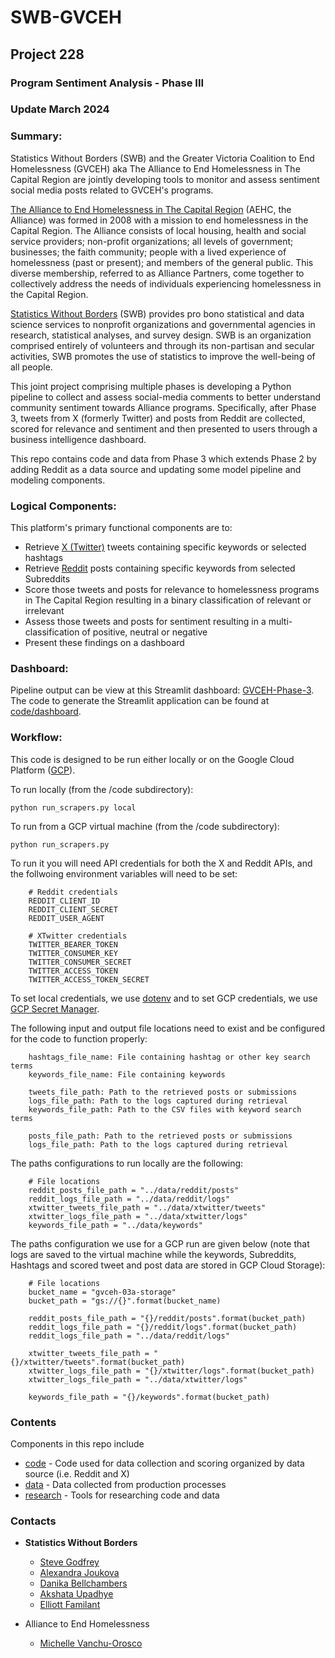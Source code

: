 # SWB-GVCEH
## Project 228
### Program Sentiment Analysis - Phase III
### Update March 2024

### Summary: 
Statistics Without Borders (SWB) and the Greater Victoria Coalition to End Homelessness (GVCEH) aka The Alliance to End Homelessness in The Capital Region are jointly developing tools to monitor and assess sentiment social media posts related to GVCEH's programs. 

[The Alliance to End Homelessness in The Capital Region](https://victoriahomelessness.ca/) (AEHC, the Alliance) was formed in 2008 with a mission to end homelessness in the Capital Region. The Alliance consists of local housing, health and social service providers; non-profit organizations; all levels of government; businesses; the faith community; people with a lived experience of homelessness (past or present); and members of the general public. This diverse membership, referred to as Alliance Partners, come together to collectively address the needs of individuals experiencing homelessness in the Capital Region.

[Statistics Without Borders](https://www.statisticswithoutborders.org/) (SWB) provides pro bono statistical and data science services to nonprofit organizations and governmental agencies in research, statistical analyses, and survey design. SWB is an organization comprised entirely of volunteers and through its non-partisan and secular activities, SWB promotes the use of statistics to improve the well-being of all people.

This joint project comprising multiple phases is developing a Python pipeline to collect and assess social-media comments to better understand community sentiment towards Alliance programs.  Specifically, after Phase 3, tweets from X (formerly Twitter) and posts from Reddit are collected, scored for relevance and sentiment and then presented to users through a business intelligence dashboard.  

This repo contains code and data from Phase 3 which extends Phase 2 by adding Reddit as a data source and updating some model pipeline and modeling components.

### Logical Components:

This platform's primary functional components are to:

- Retrieve [X (Twitter)](https://twitter.com/home) tweets containing specific keywords or selected hashtags
- Retrieve [Reddit](https://www.reddit.com/) posts containing specific keywords from selected Subreddits
- Score those tweets and posts for relevance to homelessness programs in The Capital Region resulting in a binary classification of relevant or irrelevant
- Assess those tweets and posts for sentiment resulting in a multi-classification of positive, neutral or negative
- Present these findings on a dashboard

### Dashboard:

Pipeline output can be view at this Streamlit dashboard: [GVCEH-Phase-3](https://gvceh-phase-3-dashboard.streamlit.app/).  The code to generate the Streamlit application can be found at [code/dashboard](code/dashboard).

### Workflow:

This code is designed to be run either locally or on the Google Cloud Platform ([GCP](https://cloud.google.com/?hl=en)). 

To run locally (from the /code subdirectory):

    python run_scrapers.py local

To run from a GCP virtual machine (from the /code subdirectory):

    python run_scrapers.py

To run it you will need API credentials for both the X and Reddit APIs, and the follwoing environment variables will need to be set:

        # Reddit credentials
        REDDIT_CLIENT_ID
        REDDIT_CLIENT_SECRET
        REDDIT_USER_AGENT

        # XTwitter credentials
        TWITTER_BEARER_TOKEN
        TWITTER_CONSUMER_KEY
        TWITTER_CONSUMER_SECRET
        TWITTER_ACCESS_TOKEN
        TWITTER_ACCESS_TOKEN_SECRET

To set local credentials, we use [dotenv](https://pypi.org/project/python-dotenv/) and to set GCP credentials, we use [GCP Secret Manager](https://cloud.google.com/security/products/secret-manager).

The following input and output file locations need to exist and be configured for the code to function properly:

        hashtags_file_name: File containing hashtag or other key search terms
        keywords_file_name: File containing keywords

        tweets_file_path: Path to the retrieved posts or submissions
        logs_file_path: Path to the logs captured during retrieval
        keywords_file_path: Path to the CSV files with keyword search terms

        posts_file_path: Path to the retrieved posts or submissions
        logs_file_path: Path to the logs captured during retrieval

The paths configurations to run locally are the following:

        # File locations
        reddit_posts_file_path = "../data/reddit/posts"
        reddit_logs_file_path = "../data/reddit/logs"
        xtwitter_tweets_file_path = "../data/xtwitter/tweets"
        xtwitter_logs_file_path = "../data/xtwitter/logs"
        keywords_file_path = "../data/keywords"

The paths configuration we use for a GCP run are given below (note that logs are saved to the virtual machine while the keywords, Subreddits, Hashtags and scored tweet and post data are stored in GCP Cloud Storage):

        # File locations
        bucket_name = "gvceh-03a-storage"
        bucket_path = "gs://{}".format(bucket_name)
        
        reddit_posts_file_path = "{}/reddit/posts".format(bucket_path)
        reddit_logs_file_path = "{}/reddit/logs".format(bucket_path)
        reddit_logs_file_path = "../data/reddit/logs"
        
        xtwitter_tweets_file_path = "{}/xtwitter/tweets".format(bucket_path)
        xtwitter_logs_file_path = "{}/xtwitter/logs".format(bucket_path)
        xtwitter_logs_file_path = "../data/xtwitter/logs"

        keywords_file_path = "{}/keywords".format(bucket_path)

### Contents

Components in this repo include

* [code](code/) - Code used for data collection and scoring organized by data source (i.e. Reddit and X)
* [data](data/) - Data collected from production processes
* [research](research/) - Tools for researching code and data


### Contacts

- <b>Statistics Without Borders</b>
    - [Steve Godfrey](mailto:stephengodfrey223@gmail.com)
    - [Alexandra Joukova](mailto:alex.joukova@gmail.com)
    - [Danika Bellchambers](mailto:danicabellchambers@gmail.com)
    - [Akshata Upadhye](mailto:akshatarupadhye@gmail.com)
    - [Elliott Familant](mailto:efamilant@gmail.com)
  

- Alliance to End Homelessness
    - [Michelle Vanchu-Orosco](mvanchu-orosco@victoriahomelessness.ca)



